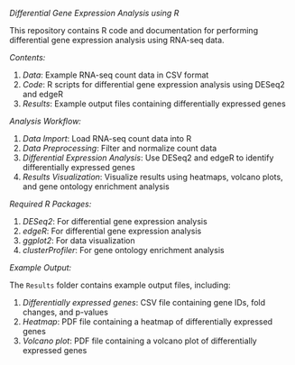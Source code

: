 
*Differential Gene Expression Analysis using R*

This repository contains R code and documentation for performing differential gene expression analysis using RNA-seq data.

*Contents:*

1. *Data*: Example RNA-seq count data in CSV format
2. *Code*: R scripts for differential gene expression analysis using DESeq2 and edgeR
3. *Results*: Example output files containing differentially expressed genes

*Analysis Workflow:*

1. *Data Import*: Load RNA-seq count data into R
2. *Data Preprocessing*: Filter and normalize count data
3. *Differential Expression Analysis*: Use DESeq2 and edgeR to identify differentially expressed genes
4. *Results Visualization*: Visualize results using heatmaps, volcano plots, and gene ontology enrichment analysis

*Required R Packages:*

1. *DESeq2*: For differential gene expression analysis
2. *edgeR*: For differential gene expression analysis
3. *ggplot2*: For data visualization
4. *clusterProfiler*: For gene ontology enrichment analysis



*Example Output:*

The `Results` folder contains example output files, including:

1. *Differentially expressed genes*: CSV file containing gene IDs, fold changes, and p-values
2. *Heatmap*: PDF file containing a heatmap of differentially expressed genes
3. *Volcano plot*: PDF file containing a volcano plot of differentially expressed genes


